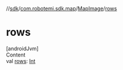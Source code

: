 //[sdk](../../../index.md)/[com.robotemi.sdk.map](../index.md)/[MapImage](index.md)/[rows](rows.md)



# rows  
[androidJvm]  
Content  
val [rows](rows.md): [Int](https://kotlinlang.org/api/latest/jvm/stdlib/kotlin/-int/index.html)  



